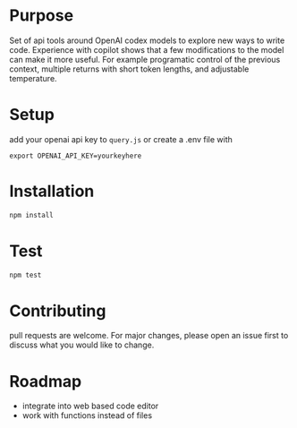 # Purpose
Set of api tools around OpenAI codex models to explore new ways to write code. Experience with copilot shows that a few modifications to the model can make it more useful. For example programatic control of the previous context, multiple returns with short token lengths, and adjustable temperature.


# Setup
add your openai api key to `query.js` or create a .env file with 
```
export OPENAI_API_KEY=yourkeyhere
```

# Installation
```bash
npm install
```

# Test
```bash
npm test
```

# Contributing
pull requests are welcome. For major changes, please open an issue first to discuss what you would like to change.

# Roadmap
- integrate into web based code editor
- work with functions instead of files